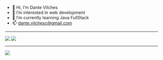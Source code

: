- 👋 Hi, I’m Dante Vilches
- 👀 I’m interested in web development
- 🌱 I’m currently learning Java FullStack
- 📫 dante.vilchesc@gmail.com


<hr>
<div>
  <a href="https://www.instagram.com/dantepilsen/%22%3E"><img src="https://img.shields.io/badge/Instagram-fc6484?style=for-the-badge&logo=Instagram&logoColor=white%22%3E"></img></a>
  <a href="mailto:dante.vilchesc@gmail.com"><img src="https://img.shields.io/badge/Gmail-d43000?style=for-the-badge&logo=Gmail&logoColor=white%22%3E"</img></a>
</div>
<hr>
<img src="https://github-readme-stats.vercel.app/api?username=DanteVilches&show_icons=true&theme=radical%22%3E"></img>

